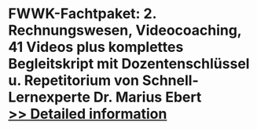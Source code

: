# FWWK-Fachtpaket: 2. Rechnungswesen, Videocoaching, 41 Videos plus komplettes Begleitskript mit Dozentenschlüssel u. Repetitorium von Schnell-Lernexperte Dr. Marius Ebert<br />[>> Detailed information](https://secure.shareit.com/shareit/product.html?productid=300602556&affiliateid=200057808)